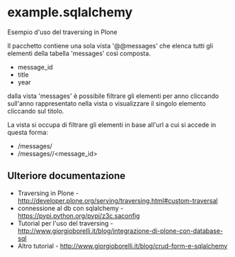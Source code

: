 example.sqlalchemy
==================

Esempio d'uso del traversing in Plone

Il pacchetto contiene una sola vista '@@messages' che elenca tutti gli elementi della tabella 'messages' così composta.

* message_id
* title
* year


dalla vista 'messages' è possibile filtrare gli elementi per anno cliccando sull'anno rappresentato nella vista o visualizzare il singolo elemento cliccando sul titolo.


La vista si occupa di filtrare gli elementi in base all'url a cui si accede in questa forma:
* <plone>/messages/<anno>
* <plone>/messages/<anno>/<message_id>


Ulteriore documentazione
------------------------

* Traversing in Plone - http://developer.plone.org/serving/traversing.html#custom-traversal
* connessione al db con sqlalchemy - https://pypi.python.org/pypi/z3c.saconfig
* Tutorial per l'uso del traversing - http://www.giorgioborelli.it/blog/integrazione-di-plone-con-database-sql
* Altro tutorial - http://www.giorgioborelli.it/blog/crud-form-e-sqlalchemy
